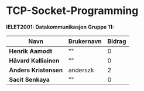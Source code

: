 # TCP-Socket-Programming

**IELET2001: Datakommunikasjon**
**Gruppe 11:**


| Navn  | Brukernavn |  Bidrag |
| ------------- | ------------- |  ------------- |
| **Henrik Aamodt**  | ""  |  0 |
| **Håvard Kalliainen**  | ""  |  0 |
| **Anders Kristensen**  | anderszk  |  2 |
| **Sacit Senkaya**  | ""  |  0 |

